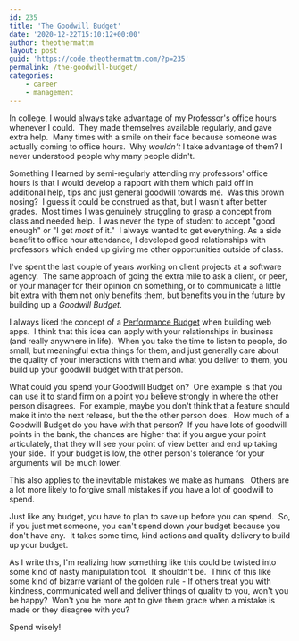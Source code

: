 ```yaml
---
id: 235
title: 'The Goodwill Budget'
date: '2020-12-22T15:10:12+00:00'
author: theothermattm
layout: post
guid: 'https://code.theothermattm.com/?p=235'
permalink: /the-goodwill-budget/
categories:
    - career
    - management
---
```


<!-- wp:paragraph -->
<p>In college, I would always take advantage of my Professor's office hours whenever I could.  They made themselves available regularly, and gave extra help.  Many times with a smile on their face because someone was actually coming to office hours.  Why <em>wouldn't</em> I take advantage of them? I never understood people why many people didn't.  </p>
<!-- /wp:paragraph -->

<!-- wp:paragraph -->
<p>Something I learned by semi-regularly attending my professors' office hours is that I would develop a rapport with them which paid off in additional help, tips and just general goodwill towards me.  Was this brown nosing?  I guess it could be construed as that, but I wasn't after better grades.  Most times I was genuinely struggling to grasp a concept from class and needed help.  I was never the type of student to accept "good enough" or "I get <em>most</em> of it."  I always wanted to get everything. As a side benefit to office hour attendance, I developed good relationships with professors which ended up giving me other opportunities outside of class.</p>
<!-- /wp:paragraph -->

<!-- wp:paragraph -->
<p>I've spent the last couple of years working on client projects at a software agency.  The same approach of going the extra mile to ask a client, or peer, or your manager for their opinion on something, or to communicate a little bit extra with them not only benefits them, but benefits you in the future by building up a <em>Goodwill Budget</em>.</p>
<!-- /wp:paragraph -->

<!-- wp:paragraph -->
<p>I always liked the concept of a <a href="https://web.dev/performance-budgets-101/" data-type="URL" data-id="https://web.dev/performance-budgets-101/">Performance Budget</a> when building web apps.  I think that this idea can apply with your relationships in business (and really anywhere in life).  When you take the time to listen to people, do small, but meaningful extra things for them, and just generally care about the quality of your interactions with them and what you deliver to them, you build up your goodwill budget with that person.  </p>
<!-- /wp:paragraph -->

<!-- wp:paragraph -->
<p>What could you spend your Goodwill Budget on?  One example is that you can use it to stand firm on a point you believe strongly in where the other person disagrees.  For example, maybe you don't think that a feature should make it into the next release, but the the other person does.  How much of a Goodwill Budget do you have with that person?  If you have lots of goodwill points in the bank, the chances are higher that if you argue your point articulately, that they will see your point of view better and end up taking your side.  If your budget is low, the other person's tolerance for your arguments will be much lower.</p>
<!-- /wp:paragraph -->

<!-- wp:paragraph -->
<p>This also applies to the inevitable mistakes we make as humans.&nbsp; Others are a lot more likely to forgive small mistakes if you have a lot of goodwill to spend.</p>
<!-- /wp:paragraph -->

<!-- wp:paragraph -->
<p>Just like any budget, you have to plan to save up before you can spend.&nbsp; So, if you just met someone, you can't spend down your budget because you don't have any.&nbsp; It takes some time, kind actions and quality delivery to build up your budget.</p>
<!-- /wp:paragraph -->

<!-- wp:paragraph -->
<p>As I write this, I'm realizing how something like this could be twisted into some kind of nasty manipulation tool.&nbsp; It shouldn't be.&nbsp; Think of this like some kind of bizarre variant of the golden rule - If others treat you with kindness, communicated well and deliver things of quality to you, won't you be happy?&nbsp; Won't you be more apt to give them grace when a mistake is made or they disagree with you? &nbsp;</p>
<!-- /wp:paragraph -->

<!-- wp:paragraph -->
<p>Spend wisely!</p>
<!-- /wp:paragraph -->
